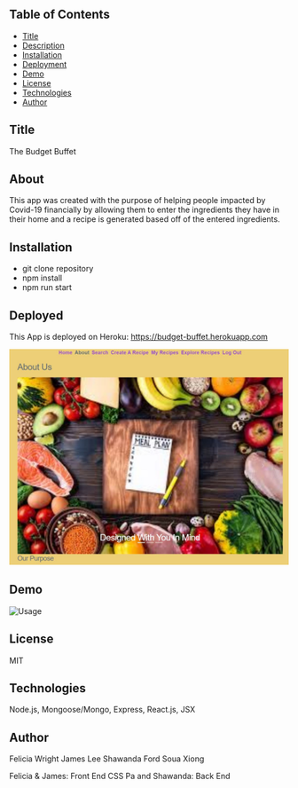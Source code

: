 ## Table of Contents
  * [Title](#Title)
  * [Description](#About)
  * [Installation](#Installation)
  * [Deployment](#Deployed)
  * [Demo](#Demo)
  * [License](#license)
  * [Technologies](#Technologies)
  * [Author](#Author)

## Title
The Budget Buffet

## About
This app was created with the purpose of helping people impacted by Covid-19 financially by allowing them to enter the ingredients they have in their home and a recipe is generated based off of the entered ingredients.

## Installation
* git clone repository
* npm install
* npm run start

## Deployed
This App is deployed on Heroku: https://budget-buffet.herokuapp.com

![myimage-alt-tag](https://github.com/sxiong6901/TheBudgetBuffet/blob/main/client/public/The%20budget%20buffet.JPG)

## Demo
![Usage]()

## License
MIT


## Technologies
Node.js, Mongoose/Mongo, Express, React.js, JSX

## Author
Felicia Wright
James Lee
Shawanda Ford
Soua Xiong

Felicia & James: Front End CSS
Pa and Shawanda: Back End
